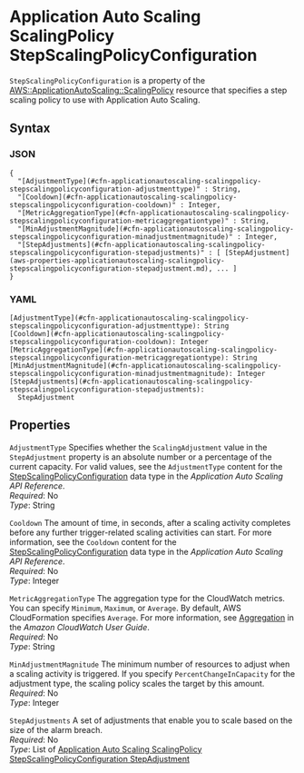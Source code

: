 # Application Auto Scaling ScalingPolicy StepScalingPolicyConfiguration<a name="aws-properties-applicationautoscaling-scalingpolicy-stepscalingpolicyconfiguration"></a>

`StepScalingPolicyConfiguration` is a property of the [AWS::ApplicationAutoScaling::ScalingPolicy](aws-resource-applicationautoscaling-scalingpolicy.md) resource that specifies a step scaling policy to use with Application Auto Scaling\.

## Syntax<a name="w2922ab1c21c10c24c17c23b5"></a>

### JSON<a name="aws-properties-applicationautoscaling-scalingpolicy-stepscalingpolicyconfiguration-syntax.json"></a>

```
{
  "[AdjustmentType](#cfn-applicationautoscaling-scalingpolicy-stepscalingpolicyconfiguration-adjustmenttype)" : String,
  "[Cooldown](#cfn-applicationautoscaling-scalingpolicy-stepscalingpolicyconfiguration-cooldown)" : Integer,
  "[MetricAggregationType](#cfn-applicationautoscaling-scalingpolicy-stepscalingpolicyconfiguration-metricaggregationtype)" : String,
  "[MinAdjustmentMagnitude](#cfn-applicationautoscaling-scalingpolicy-stepscalingpolicyconfiguration-minadjustmentmagnitude)" : Integer,
  "[StepAdjustments](#cfn-applicationautoscaling-scalingpolicy-stepscalingpolicyconfiguration-stepadjustments)" : [ [StepAdjustment](aws-properties-applicationautoscaling-scalingpolicy-stepscalingpolicyconfiguration-stepadjustment.md), ... ]
}
```

### YAML<a name="aws-properties-applicationautoscaling-scalingpolicy-stepscalingpolicyconfiguration-syntax.yaml"></a>

```
[AdjustmentType](#cfn-applicationautoscaling-scalingpolicy-stepscalingpolicyconfiguration-adjustmenttype): String
[Cooldown](#cfn-applicationautoscaling-scalingpolicy-stepscalingpolicyconfiguration-cooldown): Integer
[MetricAggregationType](#cfn-applicationautoscaling-scalingpolicy-stepscalingpolicyconfiguration-metricaggregationtype): String
[MinAdjustmentMagnitude](#cfn-applicationautoscaling-scalingpolicy-stepscalingpolicyconfiguration-minadjustmentmagnitude): Integer
[StepAdjustments](#cfn-applicationautoscaling-scalingpolicy-stepscalingpolicyconfiguration-stepadjustments):
  StepAdjustment
```

## Properties<a name="w2922ab1c21c10c24c17c23b7"></a>

`AdjustmentType`  <a name="cfn-applicationautoscaling-scalingpolicy-stepscalingpolicyconfiguration-adjustmenttype"></a>
Specifies whether the `ScalingAdjustment` value in the `StepAdjustment` property is an absolute number or a percentage of the current capacity\. For valid values, see the `AdjustmentType` content for the [StepScalingPolicyConfiguration](https://docs.aws.amazon.com/autoscaling/application/APIReference/API_StepScalingPolicyConfiguration.html) data type in the *Application Auto Scaling API Reference*\.  
*Required*: No  
*Type*: String

`Cooldown`  <a name="cfn-applicationautoscaling-scalingpolicy-stepscalingpolicyconfiguration-cooldown"></a>
The amount of time, in seconds, after a scaling activity completes before any further trigger\-related scaling activities can start\. For more information, see the `Cooldown` content for the [StepScalingPolicyConfiguration](https://docs.aws.amazon.com/autoscaling/application/APIReference/API_StepScalingPolicyConfiguration.html) data type in the *Application Auto Scaling API Reference*\.  
*Required*: No  
*Type*: Integer

`MetricAggregationType`  <a name="cfn-applicationautoscaling-scalingpolicy-stepscalingpolicyconfiguration-metricaggregationtype"></a>
The aggregation type for the CloudWatch metrics\. You can specify `Minimum`, `Maximum`, or `Average`\. By default, AWS CloudFormation specifies `Average`\. For more information, see [Aggregation](https://docs.aws.amazon.com/AmazonCloudWatch/latest/DeveloperGuide/cloudwatch_concepts.html#CloudWatchAggregation) in the *Amazon CloudWatch User Guide*\.  
*Required*: No  
*Type*: String

`MinAdjustmentMagnitude`  <a name="cfn-applicationautoscaling-scalingpolicy-stepscalingpolicyconfiguration-minadjustmentmagnitude"></a>
The minimum number of resources to adjust when a scaling activity is triggered\. If you specify `PercentChangeInCapacity` for the adjustment type, the scaling policy scales the target by this amount\.  
*Required*: No  
*Type*: Integer

`StepAdjustments`  <a name="cfn-applicationautoscaling-scalingpolicy-stepscalingpolicyconfiguration-stepadjustments"></a>
A set of adjustments that enable you to scale based on the size of the alarm breach\.  
*Required*: No  
*Type*: List of [Application Auto Scaling ScalingPolicy StepScalingPolicyConfiguration StepAdjustment](aws-properties-applicationautoscaling-scalingpolicy-stepscalingpolicyconfiguration-stepadjustment.md)
